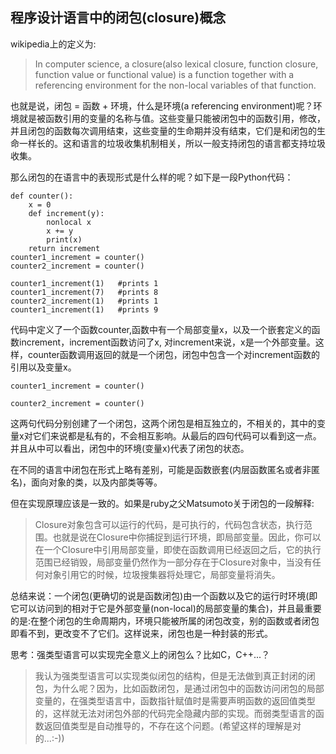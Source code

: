 ## 程序设计语言中的闭包(closure)概念
wikipedia上的定义为:

> In computer science, a closure(also lexical closure, function closure, function value or functional value) is a function together with a referencing environment for the non-local variables of that function.

也就是说，闭包 = 函数 + 环境，什么是环境(a referencing environment)呢？环境就是被函数引用的变量的名称与值。这些变量只能被闭包中的函数引用，修改，并且闭包的函数每次调用结束，这些变量的生命期并没有结束，它们是和闭包的生命一样长的。这和语言的垃圾收集机制相关，所以一般支持闭包的语言都支持垃圾收集。

那么闭包的在语言中的表现形式是什么样的呢？如下是一段Python代码：

    def counter():
		x = 0
		def increment(y):
			nonlocal x
			x += y
			print(x)
		return increment
    counter1_increment = counter()
	counter2_increment = counter()
    
    counter1_increment(1)	#prints 1
	counter1_increment(7)   #prints 8
	counter2_increment(1)   #prints 1
	counter1_increment(1)   #prints 9

代码中定义了一个函数counter,函数中有一个局部变量x，以及一个嵌套定义的函数increment，increment函数访问了x, 对increment来说，x是一个外部变量。这样，counter函数调用返回的就是一个闭包，闭包中包含一个对increment函数的引用以及变量x。

`counter1_increment = counter()`

`counter2_increment = counter()`

这两句代码分别创建了一个闭包，这两个闭包是相互独立的，不相关的，其中的变量x对它们来说都是私有的，不会相互影响。从最后的四句代码可以看到这一点。并且从中可以看出，闭包中的环境(变量x)代表了闭包的状态。

在不同的语言中闭包在形式上略有差别，可能是函数嵌套(内层函数匿名或者非匿名)，面向对象的类，以及内部类等等。

但在实现原理应该是一致的。如果是ruby之父Matsumoto关于闭包的一段解释:

> Closure对象包含可以运行的代码，是可执行的，代码包含状态，执行范围。也就是说在Closure中你捕捉到运行环境，即局部变量。因此，你可以在一个Closure中引用局部变量，即使在函数调用已经返回之后，它的执行范围已经销毁，局部变量仍然作为一部分存在于Closure对象中，当没有任何对象引用它的时候，垃圾搜集器将处理它，局部变量将消失。

总结来说：一个闭包(更确切的说是函数闭包)由一个函数以及它的运行时环境(即它可以访问到的相对于它是外部变量(non-local)的局部变量的集合)，并且最重要的是:在整个闭包的生命周期内，环境只能被所属的闭包改变，别的函数或者闭包即看不到，更改变不了它们。这样说来，闭包也是一种封装的形式。

思考：强类型语言可以实现完全意义上的闭包么？比如C，C++...？
> 我认为强类型语言可以实现类似闭包的结构，但是无法做到真正封闭的闭包，为什么呢？因为，比如函数闭包，是通过闭包中的函数访问闭包的局部变量的，在强类型语言中，函数指针赋值时是需要声明函数的返回值类型的，这样就无法对闭包外部的代码完全隐藏内部的实现。而弱类型语言的函数返回值类型是自动推导的，不存在这个问题。(希望这样的理解是对的...:-))
